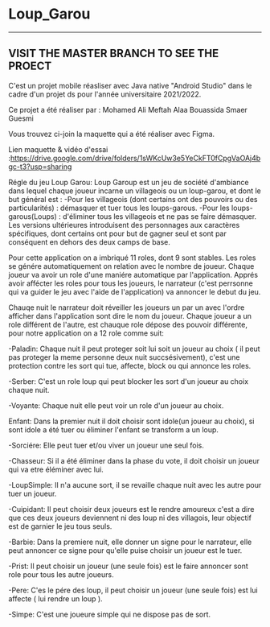 # Loup_Garou
----------------------------------------------------------------------------------------------------------------------------
VISIT THE MASTER BRANCH TO SEE THE PROECT
----------------------------------------------------------------------------------------------------------------------------

C'est un projet mobile réasliser avec Java native "Android Studio" dans le cadre d'un projet ds pour l'année universitaire 2021/2022.

Ce projet a été réaliser par :
Mohamed Ali Meftah
Alaa Bouassida
Smaer Guesmi

Vous trouvez ci-join la maquette qui a été réaliser avec Figma.

Lien maquette & vidéo d'essai :https://drive.google.com/drive/folders/1sWKcUw3e5YeCkFT0fCpgVaOAj4bgc-t3?usp=sharing

Régle du jeu Loup Garou:
Loup Garoup est un jeu de société d'ambiance dans lequel chaque joueur incarne un villageois ou un loup-garou, et dont le but général est :
-Pour les villageois (dont certains ont des pouvoirs ou des particularités) : démasquer et tuer tous les loups-garous.
-Pour les loups-garous(Loups) : d'éliminer tous les villageois et ne pas se faire démasquer.
Les versions ultérieures introduisent des personnages aux caractères spécifiques, dont certains ont pour but de gagner seul et sont par conséquent en dehors des deux camps de base.

Pour cette application on a imbriqué 11 roles, dont 9 sont stables.
Les roles se génére automatiquement on relation avec le nombre de joueur.
Chaque joueur va avoir un role d'une maniére automatique par l'application.
Apprés avoir affécter les roles pour tous les joueurs, le narrateur (c'est perrsonne qui va guider le jeu avec l'aide de l'application) va annoncer le debut du jeu.

Chauqe nuit le narrateur doit réveiller les joueurs un par un avec l'ordre afficher dans l'application sont dire le nom du joueur.
Chaque joueur a un role différent de l'autre, est chauque role dépose des pouvoir différente, pour notre application on a 12 role comme suit:

-Paladin: Chaque nuit il peut proteger soit lui soit un joueur au choix ( il peut pas proteger la meme personne deux nuit succsésivement), c'est une protection contre les sort qui tue, affecte, block ou qui annonce les roles.

-Serber: C'est un role loup qui peut blocker les sort d'un joueur au choix chaque nuit.

-Voyante: Chaque nuit elle peut voir un role d'un joueur au choix.

Enfant: Dans la premier nuit il doit choisir sont idole(un joueur au choix), si sont idole a été tuer ou éliminer l'enfant se transform a un loup.

-Sorciére: Elle peut tuer et/ou viver un joueur une seul fois.

-Chasseur: Si il a été éliminer dans la phase du vote, il doit choisir un joueur qui va etre éléminer avec lui.

-LoupSimple: Il n'a aucune sort, il se revaille chaque nuit avec les autre pour tuer un joueur.

-Cuipidant: Il peut choisir deux joueurs est le rendre amoureux c'est a dire que ces deux joueurs deviennent ni des loup ni des villagois, leur objectif est de garnier le jeu tous seuls.

-Barbie: Dans la premiere nuit, elle donner un signe pour le narrateur, elle peut annoncer ce signe pour qu'elle puise choisir un joueur est le tuer.

-Prist: Il peut choisir un joueur (une seule fois) est le faire annoncer sont role pour tous les autre joueurs.

-Pere: C'es le pére des loup, il peut choisir un joueur (une seule fois) est lui affecte ( lui rendre un loup ).

-Simpe: C'est une joueure simple qui ne dispose pas de sort.





